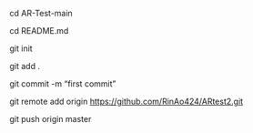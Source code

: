 cd AR-Test-main

cd README.md

git init

git add .

git commit -m “first commit”

git remote add origin https://github.com/RinAo424/ARtest2.git

git push origin master
